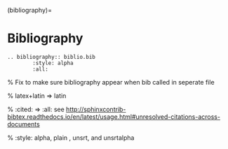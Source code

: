 (bibliography)=

# Bibliography

```{eval-rst}
.. bibliography:: biblio.bib
        :style: alpha
        :all:
```

% Fix to make sure bibliography appear when bib called in seperate file

% latex+latin => latin

% :cited: => :all: see http://sphinxcontrib-bibtex.readthedocs.io/en/latest/usage.html#unresolved-citations-across-documents

% :style: alpha, plain , unsrt, and unsrtalpha
